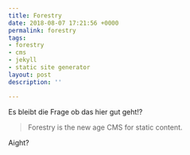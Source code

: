 ```yaml
---
title: Forestry
date: 2018-08-07 17:21:56 +0000
permalink: forestry
tags:
- forestry
- cms
- jekyll
- static site generator
layout: post
description: ''

---
```

Es bleibt die Frage ob das hier gut geht!?

> Forestry is the new age CMS for static content.

Aight?